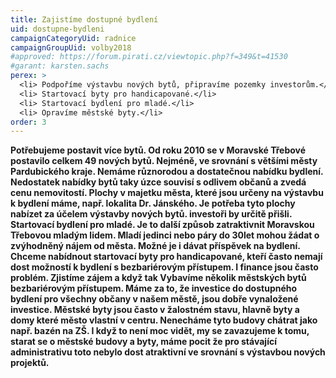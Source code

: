 ```yaml
---
title: Zajistíme dostupné bydlení
uid: dostupne-bydleni
campaignCategoryUid: radnice
campaignGroupUid: volby2018
#approved: https://forum.pirati.cz/viewtopic.php?f=349&t=41530
#garant: karsten.sachs
perex: >
  <li> Podpoříme výstavbu nových bytů, připravíme pozemky investorům.</li>
  <li> Startovací byty pro handicapované.</li>
  <li> Startovací bydlení pro mladé.</li>
  <li> Opravíme městské byty.</li>
order: 3
---
```


**Potřebujeme postavit více bytů. Od roku 2010 se v Moravské Třebové postavilo celkem 49 nových bytů. Nejméně, ve srovnání s většími městy Pardubického kraje. Nemáme různorodou a dostatečnou nabídku bydlení.  Nedostatek nabídky bytů taky úzce souvisí s odlivem občanů a zvedá cenu nemovitostí.  Plochy v majetku města, které jsou určeny na výstavbu k bydlení máme, např. lokalita Dr. Jánského. Je potřeba tyto plochy nabízet za účelem výstavby nových bytů. investoři by určitě přišli.  Startovací bydlení pro mladé. Je to další způsob zatraktivnit Moravskou Třebovou mladým lidem. Mladí jedinci nebo páry do 30let mohou žádat o zvýhodněný nájem od města. Možné je i dávat příspěvek na bydlení. 
Chceme nabídnout startovací byty pro handicapované, kteří často nemají dost možností k bydlení s bezbariérovým přístupem. I finance jsou často problém. Zjistíme zájem a když tak Vybavíme několik městských bytů bezbariérovým přístupem.  Máme za to, že investice do dostupného bydlení pro všechny občany v našem městě, jsou dobře vynaložené investice.  Městské byty jsou často v žalostném stavu, hlavně byty a domy které město vlastní v centru. Nenecháme tyto budovy chátrat jako např. bazén na ZŠ. I když to není moc vidět, my se zavazujeme k tomu, starat se o městské budovy a byty, máme pocit že pro stávající administrativu toto nebylo dost atraktivní ve srovnání s výstavbou nových projektů.**
